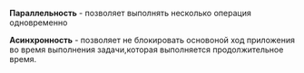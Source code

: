 **Параллельность** - позволяет выполнять несколько операция одновременно 

**Асинхронность** - позволяет не блокировать основоной ход приложения во время выполнения задачи,которая выполняется продолжительное время.